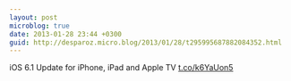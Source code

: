 ```yaml
---
layout: post
microblog: true
date: 2013-01-28 23:44 +0300
guid: http://desparoz.micro.blog/2013/01/28/t295995687882084352.html
---
```

iOS 6.1 Update for iPhone, iPad and Apple TV [t.co/k6YaUon5](http://t.co/k6YaUon5)
